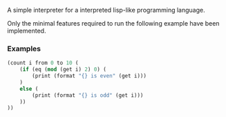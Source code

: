A simple interpreter for a interpreted lisp-like programming language.

Only the minimal features required to run the following example have been implemented.

### Examples

```scheme
(count i from 0 to 10 (
    (if (eq (mod (get i) 2) 0) (
        (print (format "{} is even" (get i)))
    )
    else (
        (print (format "{} is odd" (get i)))
    ))
))
```

